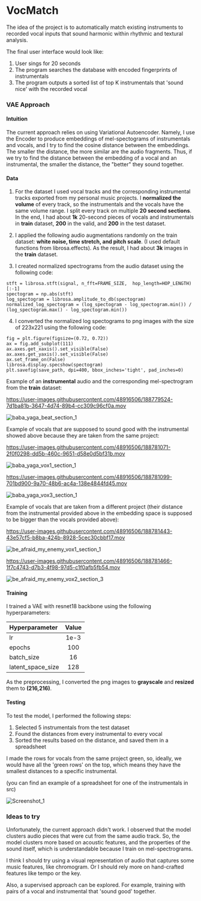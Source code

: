 # VocMatch
The idea of the project is to automatically match existing instruments to recorded vocal inputs that sound harmonic within rhythmic and textural analysis.


The final user interface would look like:
1) User sings for 20 seconds
2) The program searches the database with encoded fingerprints of instrumentals
3) The program outputs a sorted list of top K instrumentals that 'sound nice' with the recorded vocal 


### VAE Approach

#### Intuition
The current approach relies on using Variational Autoencoder. Namely, I use the Encoder to produce 
embeddings of mel-spectograms of instrumentals and vocals, and I try to find the cosine distance between the embeddings.
The smaller the distance, the more similar are the audio fragments. Thus, if we try to find the distance
between the embedding of a vocal and an instrumental, the smaller the distance, the "better" they sound together. 

#### Data

1) For the dataset I used vocal tracks and the corresponding instrumental tracks 
exported from my personal music projects. 
I **normalized the volume** of every track,
so the instrumentals and the vocals have the same volume range. 
I split every track on multiple **20 second sections**. In the end, 
I had about **1k** 20-second pieces of vocals and instrumentals in **train** dataset, 
**200** in the valid, and **200** in the test dataset.

2) I applied the following audio augmentations randomly on the train dataset: 
**white noise, time stretch, and pitch scale**. (I used default functions from 
librosa.effects). As the result, I had about **3k** images in the **train** dataset.
3) I created normalized spectrograms from the audio dataset using the following code:

``
stft = librosa.stft(signal, n_fft=FRAME_SIZE,  hop_length=HOP_LENGTH)[:-1]
``
<br />
``spectogram = np.abs(stft)``
<br />
``log_spectogram = librosa.amplitude_to_db(spectogram)``
<br />
``normalized_log_spectogram = (log_spectogram - log_spectogram.min()) / (log_spectogram.max() - log_spectogram.min())``

4) I converted the normalized log spectograms to png images with the size of 223x221 using the following code:


``
fig = plt.figure(figsize=(0.72, 0.72))
   ``
   <br />
   ``ax = fig.add_subplot(111)``
   <br />
   ``ax.axes.get_xaxis().set_visible(False)``
   <br />
   ``ax.axes.get_yaxis().set_visible(False)``
    <br />
    ``ax.set_frame_on(False)``
    <br />
    ``librosa.display.specshow(spectogram)``
    <br />
    ``plt.savefig(save_path, dpi=400, bbox_inches='tight', pad_inches=0)``



Example of an **instrumental** audio and the corresponding mel-spectrogram from the **train** dataset:


https://user-images.githubusercontent.com/48916506/188779524-7d1ba81b-3647-4d74-89b4-cc309c96cf0a.mov

![baba_yaga_beat_section_1](https://user-images.githubusercontent.com/48916506/188780313-38da16d4-3beb-4ed4-8838-785ba30419eb.png)



Example of vocals that are supposed to sound good with the instrumental showed above because they are taken from the same project:



https://user-images.githubusercontent.com/48916506/188781071-2f0f0298-dd5b-460c-9651-d58e0d5bf31b.mov


![baba_yaga_vox1_section_1](https://user-images.githubusercontent.com/48916506/188781089-7286b865-7345-4715-a93c-b94376863894.png)



https://user-images.githubusercontent.com/48916506/188781099-701bd900-9a70-48b6-ac4a-138e4844fd45.mov


![baba_yaga_vox3_section_1](https://user-images.githubusercontent.com/48916506/188781106-d07d2b99-f95d-40db-8f57-3a0f1b7f04ed.png)



Example of vocals that are taken from a different project (their distance from the instrumental provided above in the embedding space is supposed to be bigger than the vocals provided above):



https://user-images.githubusercontent.com/48916506/188781443-43e57cf5-b8ba-424b-8928-5cec30cbbf17.mov


![be_afraid_my_enemy_vox1_section_1](https://user-images.githubusercontent.com/48916506/188781448-3b416199-a531-4be3-a34c-b4564a5a1ca0.png)



https://user-images.githubusercontent.com/48916506/188781466-1f7c4743-d7b3-4f98-97d5-c1f0afb5fb54.mov


![be_afraid_my_enemy_vox2_section_3](https://user-images.githubusercontent.com/48916506/188781480-41f90a7e-f7d4-42b9-a5e2-2aad760c2a08.png)


#### Training
I trained a VAE with resnet18 backbone using the following hyperparameters:

| Hyperparameter    | Value |
|:------------------|:-----:|
| lr                | 1e-3  |
| epochs            |  100  |
| batch_size        |  16   |
| latent_space_size |  128  |

As the preprocessing, I converted the png images to **grayscale** and **resized** them to **(216,216)**.

#### Testing
To test the model, I performed the following steps:
1) Selected 5 instrumentals from the test dataset
2) Found the distances from every instrumental to every vocal
3) Sorted the results based on the distance, and saved them in a spreadsheet

I made the rows for vocals from the same project green, so, ideally, we would have all the 'green rows' on the top, which means they
have the smallest distances to a specific instrumental.

(you can find an example of a spreadsheet for one of the instrumentals in src)

![Screenshot_1](https://user-images.githubusercontent.com/48916506/188788033-d3b2789f-6c1a-4acc-a009-e765af27cc84.png)


### Ideas to try

Unfortunately, the current approach didn't work.
I observed that the model clusters audio pieces that were cut from 
the same audio track. So, the model clusters more based on acoustic features, and the properties of the sound itself,
which is understandable because I train on mel-spectrograms.

I think I should try using a visual representation of audio that captures some music features,
like chromogram. Or I should rely more on hand-crafted features like tempo or the key.

Also, a supervised approach can be explored. For example, training with pairs of a vocal and instrumental that 'sound good' together.

